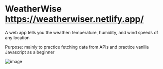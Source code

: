 # WeatherWise https://weatherwiser.netlify.app/
A web app tells you the weather: temperature, humidity, and wind speeds of any location

Purpose: mainly to practice fetching data from APIs and practice vanilla Javascript as a beginner

![image](https://github.com/ylu8888/WeatherWise/assets/123523291/5885347d-a3d6-44b8-b1d0-14e8a8e0ee34)

